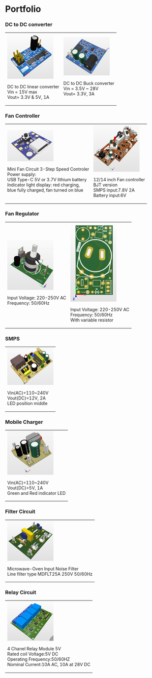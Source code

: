 # Portfolio

<h3>DC to DC  converter</h3>

<table>
  <tr>
    <td>
      <img src="https://github.com/Parvez-Satter/project-outcome-images/blob/main/DC-to-DC-linear-converter-Vout-3.3v-5V-main/V0.2.1/3DL.png" alt="DC to DC linear converter" style="width:150px;">
      <p> DC to DC linear converter <br> Vin = 15V max <br> Vout= 3.3V & 5V, 1A</p>
    </td>
    <td>
      <img src="https://github.com/Parvez-Satter/project-outcome-images/blob/main/DC%20to%20DC%20Buck%20converter%20Vout=3.3v,%203A/Cbu_3DR.png?raw=true" alt="DC to DC buck converter" style="width:150px;">
      <p> DC to DC Buck converter <br> Vin = 3.5V ~ 28V <br> Vout= 3.3V, 3A</p>
    </td>
  </tr>

</table>

<h3>Fan Controller</h3>

<table>
  <tr>
    <td>
      <img src="https://github.com/Parvez-Satter/project-outcome-images/blob/main/Mini-DC-fan-controller-3L/CBU_L.png?raw=true" style="width:150px;">
      <p> Mini Fan Circuit 3-Step Speed Controler <br> Power supply: <br> USB Type-C 5V or 3.7V lithium battery <br> Indicator light display: red charging, <br> blue fully charged, fan turned on blue </p>
    </td>
        <td>
      <img src="https://github.com/Parvez-Satter/project-outcome-images/blob/main/12-14_inch_Fan_BJT_V/V0.0.3/12inch_FAN_BJT_3DL.png" style="width:150px;">
      <p> 12/14 inch Fan controller <br>BJT version  <br>SMPS input:7.8V 2A  <br>Battery input:6V </p>
    </td>
  </tr>

</table>

<h3>Fan Regulator</h3>

<table>
  <tr>
    <td>
      <img src="https://github.com/Parvez-Satter/project-outcome-images/blob/main/P.Fan%20regulator/3DL.png?raw=true" style="width:150px;">
      <p> Input Voltage: 220-250V AC <br> Frequency: 50/60Hz </p>
    </td>
    <td>
      <img src="https://github.com/Parvez-Satter/project-outcome-images/blob/main/ACI.Fan%20Regulator/V0.0.1/3DT.png" style="width:150px;">
      <p> Input Voltage: 220-250V AC <br> Frequency: 50/60Hz <br> With variable resistor </p>
    </td>
  </tr>

</table>

<h3>SMPS</h3>

<table>
  <tr>
    <td>
      <img src="https://github.com/Parvez-Satter/project-outcome-images/blob/main/12V2A_LEDM_SMPS/V0.0.1/12V2A_LEDM1%20_3DL.png" style="width:150px;">
      <p>Vin(AC)=110~240V  <br> Vout(DC)=12V, 2A <br> LED position middle</p>
    </td>
  </tr>

</table>

<h3>Mobile Charger</h3>
<table>
  <tr>
    <td>
      <img src="https://github.com/Parvez-Satter/project-outcome-images/blob/main/Low%20Q%20Mobile%20Charger/V0.0.1/LQMC_TOP_3DL.png" style="width:150px;">
      <p>Vin(AC)=110~240V  <br> Vout(DC)=5V, 1A <br> Green and Red indicator LED</p>
    </td>
  </tr>

</table>

<h3>Filter Circuit</h3>

<table>
  <tr>
    <td>
      <img src="https://github.com/Parvez-Satter/project-outcome-images/blob/main/Microven%20Noise%20FIlter/3D_TOP.png" style="width:150px;">
      <p>Microwave-Oven Input Noise Filter <br> Line filter type MDFLT25A 250V 50/60Hz </p>
    </td>
  </tr>

</table>



<h3>Relay Circuit</h3>

<table>
  <tr>
    <td>
      <img src="https://github.com/Parvez-Satter/project-outcome-images/blob/main/4%20Chanel%20Relay%20Module%20Image/4%20canal%20relay_3DL.png?raw=true" style="width:150px;">
      <p> 4 Chanel Relay Module 5V <br> Rated coil Voltage:5V DC <br> Operating Frequency:50/60HZ <br> Nominal Current:10A AC, 10A at 28V DC </p>
    </td>
  </tr>

</table>
